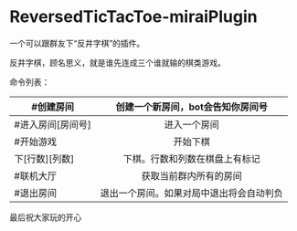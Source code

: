 # ReversedTicTacToe-miraiPlugin
一个可以跟群友下“反井字棋”的插件。

反井字棋，顾名思义，就是谁先连成三个谁就输的棋类游戏。

命令列表：

| #创建房间          | 创建一个新房间，bot会告知你房间号 |
| ----------------- | :-------------------------------: |
| #进入房间[房间号] | 进入一个房间                      |
| #开始游戏 | 开始下棋 |
| 下\[行数][列数] | 下棋。行数和列数在棋盘上有标记 |
| #联机大厅 | 获取当前群内所有的房间 |
| #退出房间 | 退出一个房间。如果对局中退出将会自动判负 |

最后祝大家玩的开心